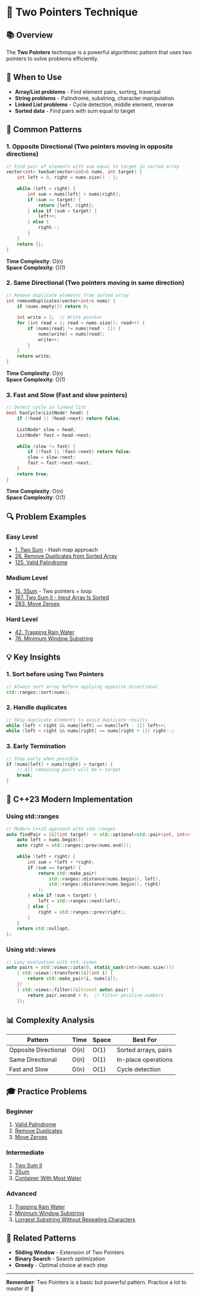 # 🎯 Two Pointers Technique

## 📚 Overview
The **Two Pointers** technique is a powerful algorithmic pattern that uses two pointers to solve problems efficiently.

## 🎯 **When to Use**
- **Array/List problems** - Find element pairs, sorting, traversal
- **String problems** - Palindrome, substring, character manipulation
- **Linked List problems** - Cycle detection, middle element, reverse
- **Sorted data** - Find pairs with sum equal to target

## 🚀 **Common Patterns**

### 1. **Opposite Directional** (Two pointers moving in opposite directions)
```cpp
// Find pair of elements with sum equal to target in sorted array
vector<int> twoSum(vector<int>& nums, int target) {
    int left = 0, right = nums.size() - 1;
    
    while (left < right) {
        int sum = nums[left] + nums[right];
        if (sum == target) {
            return {left, right};
        } else if (sum < target) {
            left++;
        } else {
            right--;
        }
    }
    return {};
}
```

**Time Complexity**: O(n)  
**Space Complexity**: O(1)

### 2. **Same Directional** (Two pointers moving in same direction)
```cpp
// Remove duplicate elements from sorted array
int removeDuplicates(vector<int>& nums) {
    if (nums.empty()) return 0;
    
    int write = 1;  // Write pointer
    for (int read = 1; read < nums.size(); read++) {
        if (nums[read] != nums[read - 1]) {
            nums[write] = nums[read];
            write++;
        }
    }
    return write;
}
```

**Time Complexity**: O(n)  
**Space Complexity**: O(1)

### 3. **Fast and Slow** (Fast and slow pointers)
```cpp
// Detect cycle in linked list
bool hasCycle(ListNode* head) {
    if (!head || !head->next) return false;
    
    ListNode* slow = head;
    ListNode* fast = head->next;
    
    while (slow != fast) {
        if (!fast || !fast->next) return false;
        slow = slow->next;
        fast = fast->next->next;
    }
    return true;
}
```

**Time Complexity**: O(n)  
**Space Complexity**: O(1)

## 🔍 **Problem Examples**

### **Easy Level**
- [1. Two Sum](https://leetcode.com/problems/two-sum/) - Hash map approach
- [26. Remove Duplicates from Sorted Array](https://leetcode.com/problems/remove-duplicates-from-sorted-array/)
- [125. Valid Palindrome](https://leetcode.com/problems/valid-palindrome/)

### **Medium Level**
- [15. 3Sum](https://leetcode.com/problems/3sum/) - Two pointers + loop
- [167. Two Sum II - Input Array Is Sorted](https://leetcode.com/problems/two-sum-ii-input-array-is-sorted/)
- [283. Move Zeroes](https://leetcode.com/problems/move-zeroes/)

### **Hard Level**
- [42. Trapping Rain Water](https://leetcode.com/problems/trapping-rain-water/)
- [76. Minimum Window Substring](https://leetcode.com/problems/minimum-window-substring/)

## 💡 **Key Insights**

### **1. Sort before using Two Pointers**
```cpp
// Always sort array before applying opposite directional
std::ranges::sort(nums);
```

### **2. Handle duplicates**
```cpp
// Skip duplicate elements to avoid duplicate results
while (left < right && nums[left] == nums[left - 1]) left++;
while (left < right && nums[right] == nums[right + 1]) right--;
```

### **3. Early Termination**
```cpp
// Stop early when possible
if (nums[left] + nums[right] > target) {
    // All remaining pairs will be > target
    break;
}
```

## 🎯 **C++23 Modern Implementation**

### **Using std::ranges**
```cpp
// Modern C++23 approach with std::ranges
auto findPair = [&](int target) -> std::optional<std::pair<int, int>> {
    auto left = nums.begin();
    auto right = std::ranges::prev(nums.end());
    
    while (left < right) {
        int sum = *left + *right;
        if (sum == target) {
            return std::make_pair(
                std::ranges::distance(nums.begin(), left),
                std::ranges::distance(nums.begin(), right)
            );
        } else if (sum < target) {
            left = std::ranges::next(left);
        } else {
            right = std::ranges::prev(right);
        }
    }
    return std::nullopt;
};
```

### **Using std::views**
```cpp
// Lazy evaluation with std::views
auto pairs = std::views::iota(0, static_cast<int>(nums.size()))
    | std::views::transform([&](int i) {
        return std::make_pair(i, nums[i]);
    })
    | std::views::filter([&](const auto& pair) {
        return pair.second > 0;  // Filter positive numbers
    });
```

## 📊 **Complexity Analysis**

| Pattern | Time | Space | Best For |
|---------|------|-------|----------|
| Opposite Directional | O(n) | O(1) | Sorted arrays, pairs |
| Same Directional | O(n) | O(1) | In-place operations |
| Fast and Slow | O(n) | O(1) | Cycle detection |

## 🎓 **Practice Problems**

### **Beginner**
1. [Valid Palindrome](https://leetcode.com/problems/valid-palindrome/)
2. [Remove Duplicates](https://leetcode.com/problems/remove-duplicates-from-sorted-array/)
3. [Move Zeroes](https://leetcode.com/problems/move-zeroes/)

### **Intermediate**
1. [Two Sum II](https://leetcode.com/problems/two-sum-ii-input-array-is-sorted/)
2. [3Sum](https://leetcode.com/problems/3sum/)
3. [Container With Most Water](https://leetcode.com/problems/container-with-most-water/)

### **Advanced**
1. [Trapping Rain Water](https://leetcode.com/problems/trapping-rain-water/)
2. [Minimum Window Substring](https://leetcode.com/problems/minimum-window-substring/)
3. [Longest Substring Without Repeating Characters](https://leetcode.com/problems/longest-substring-without-repeating-characters/)

## 🔗 **Related Patterns**
- **Sliding Window** - Extension of Two Pointers
- **Binary Search** - Search optimization
- **Greedy** - Optimal choice at each step

---

**Remember**: Two Pointers is a basic but powerful pattern. Practice a lot to master it! 🚀
